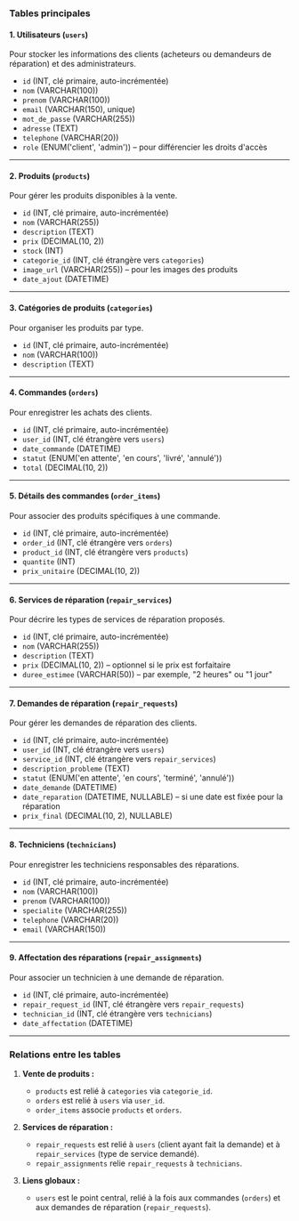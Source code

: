 ### Tables principales

#### **1. Utilisateurs (`users`)**
Pour stocker les informations des clients (acheteurs ou demandeurs de réparation) et des administrateurs.
- `id` (INT, clé primaire, auto-incrémentée)
- `nom` (VARCHAR(100))
- `prenom` (VARCHAR(100))
- `email` (VARCHAR(150), unique)
- `mot_de_passe` (VARCHAR(255))
- `adresse` (TEXT)
- `telephone` (VARCHAR(20))
- `role` (ENUM('client', 'admin')) – pour différencier les droits d'accès

---

#### **2. Produits (`products`)**
Pour gérer les produits disponibles à la vente.
- `id` (INT, clé primaire, auto-incrémentée)
- `nom` (VARCHAR(255))
- `description` (TEXT)
- `prix` (DECIMAL(10, 2))
- `stock` (INT)
- `categorie_id` (INT, clé étrangère vers `categories`)
- `image_url` (VARCHAR(255)) – pour les images des produits
- `date_ajout` (DATETIME)

---

#### **3. Catégories de produits (`categories`)**
Pour organiser les produits par type.
- `id` (INT, clé primaire, auto-incrémentée)
- `nom` (VARCHAR(100))
- `description` (TEXT)

---

#### **4. Commandes (`orders`)**
Pour enregistrer les achats des clients.
- `id` (INT, clé primaire, auto-incrémentée)
- `user_id` (INT, clé étrangère vers `users`)
- `date_commande` (DATETIME)
- `statut` (ENUM('en attente', 'en cours', 'livré', 'annulé'))
- `total` (DECIMAL(10, 2))

---

#### **5. Détails des commandes (`order_items`)**
Pour associer des produits spécifiques à une commande.
- `id` (INT, clé primaire, auto-incrémentée)
- `order_id` (INT, clé étrangère vers `orders`)
- `product_id` (INT, clé étrangère vers `products`)
- `quantite` (INT)
- `prix_unitaire` (DECIMAL(10, 2))

---

#### **6. Services de réparation (`repair_services`)**
Pour décrire les types de services de réparation proposés.
- `id` (INT, clé primaire, auto-incrémentée)
- `nom` (VARCHAR(255))
- `description` (TEXT)
- `prix` (DECIMAL(10, 2)) – optionnel si le prix est forfaitaire
- `duree_estimee` (VARCHAR(50)) – par exemple, "2 heures" ou "1 jour"

---

#### **7. Demandes de réparation (`repair_requests`)**
Pour gérer les demandes de réparation des clients.
- `id` (INT, clé primaire, auto-incrémentée)
- `user_id` (INT, clé étrangère vers `users`)
- `service_id` (INT, clé étrangère vers `repair_services`)
- `description_probleme` (TEXT)
- `statut` (ENUM('en attente', 'en cours', 'terminé', 'annulé'))
- `date_demande` (DATETIME)
- `date_reparation` (DATETIME, NULLABLE) – si une date est fixée pour la réparation
- `prix_final` (DECIMAL(10, 2), NULLABLE)

---

#### **8. Techniciens (`technicians`)**
Pour enregistrer les techniciens responsables des réparations.
- `id` (INT, clé primaire, auto-incrémentée)
- `nom` (VARCHAR(100))
- `prenom` (VARCHAR(100))
- `specialite` (VARCHAR(255))
- `telephone` (VARCHAR(20))
- `email` (VARCHAR(150))

---

#### **9. Affectation des réparations (`repair_assignments`)**
Pour associer un technicien à une demande de réparation.
- `id` (INT, clé primaire, auto-incrémentée)
- `repair_request_id` (INT, clé étrangère vers `repair_requests`)
- `technician_id` (INT, clé étrangère vers `technicians`)
- `date_affectation` (DATETIME)

---

### Relations entre les tables

1. **Vente de produits :**
   - `products` est relié à `categories` via `categorie_id`.
   - `orders` est relié à `users` via `user_id`.
   - `order_items` associe `products` et `orders`.

2. **Services de réparation :**
   - `repair_requests` est relié à `users` (client ayant fait la demande) et à `repair_services` (type de service demandé).
   - `repair_assignments` relie `repair_requests` à `technicians`.

3. **Liens globaux :**
   - `users` est le point central, relié à la fois aux commandes (`orders`) et aux demandes de réparation (`repair_requests`).

